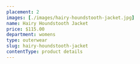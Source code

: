 ```yaml
---
placement: 2
images: [./images/hairy-houndstooth-jacket.jpg]
name: Hairy Houndstooth Jacket
price: $115.00
department: womens
type: outerwear
slug: hairy-houndstooth-jacket
contentType: product details
---
```

